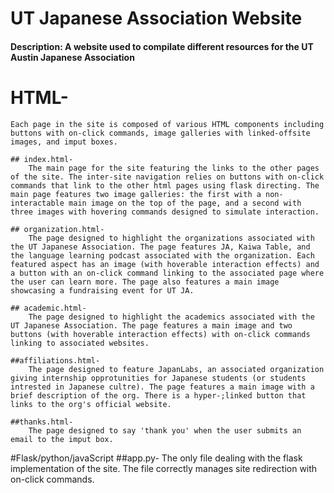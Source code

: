 # UT Japanese Association Website
#### Description: A website used to compilate different resources for the UT Austin Japanese Association

# HTML-
    Each page in the site is composed of various HTML components including buttons with on-click commands, image galleries with linked-offsite images, and imput boxes.

    ## index.html-
        The main page for the site featuring the links to the other pages of the site. The inter-site navigation relies on buttons with on-click commands that link to the other html pages using flask directing. The main page features two image galleries: the first with a non-interactable main image on the top of the page, and a second with three images with hovering commands designed to simulate interaction.

    ## organization.html-
        The page designed to highlight the organizations associated with the UT Japanese Association. The page features JA, Kaiwa Table, and the language learning podcast associated with the organization. Each featured aspect has an image (with hoverable interaction effects) and a button with an on-click command linking to the associated page where the user can learn more. The page also features a main image showcasing a fundraising event for UT JA.

    ## academic.html-
        The page designed to highlight the academics associated with the UT Japanese Association. The page features a main image and two buttons (with hoverable interaction effects) with on-click commands linking to associated websites.

    ##affiliations.html-
        The page designed to feature JapanLabs, an associated organization giving internship opprotunities for Japanese students (or students intrested in Japanese cultre). The page features a main image with a brief description of the org. There is a hyper-;linked button that links to the org's official website.

    ##thanks.html-
        The page designed to say 'thank you' when the user submits an email to the imput box.

#Flask/python/javaScript
    ##app.py-
        The only file dealing with the flask implementation of the site. The file correctly manages site redirection with on-click commands. 
